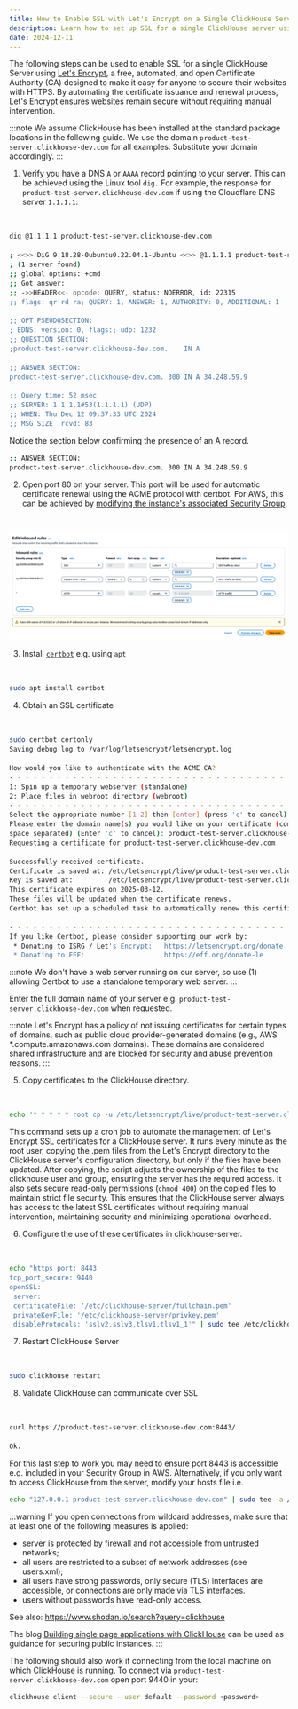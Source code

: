 ```yaml
---
title: How to Enable SSL with Let's Encrypt on a Single ClickHouse Server
description: Learn how to set up SSL for a single ClickHouse server using Let's Encrypt, including certificate issuance, configuration, and validation.
date: 2024-12-11
---
```


The following steps can be used to enable SSL for a single ClickHouse Server using [Let's Encrypt](https://letsencrypt.org/), a free, automated, and open Certificate Authority (CA) designed to make it easy for anyone to secure their websites with HTTPS. By automating the certificate issuance and renewal process, Let's Encrypt ensures websites remain secure without requiring manual intervention.

<!-- truncate -->

:::note
We assume ClickHouse has been installed at the standard package locations in the following guide. We use the domain `product-test-server.clickhouse-dev.com` for all examples. Substitute your domain accordingly.
:::

1. Verify you have a DNS `A` or `AAAA` record pointing to your server. This can be achieved using the Linux tool `dig.` For example, the response for `product-test-server.clickhouse-dev.com` if using the Cloudflare DNS server `1.1.1.1`:

<br/>

```bash
dig @1.1.1.1 product-test-server.clickhouse-dev.com

; <<>> DiG 9.18.28-0ubuntu0.22.04.1-Ubuntu <<>> @1.1.1.1 product-test-server.clickhouse-dev.com
; (1 server found)
;; global options: +cmd
;; Got answer:
;; ->>HEADER<<- opcode: QUERY, status: NOERROR, id: 22315
;; flags: qr rd ra; QUERY: 1, ANSWER: 1, AUTHORITY: 0, ADDITIONAL: 1

;; OPT PSEUDOSECTION:
; EDNS: version: 0, flags:; udp: 1232
;; QUESTION SECTION:
;product-test-server.clickhouse-dev.com.    IN A

;; ANSWER SECTION:
product-test-server.clickhouse-dev.com. 300 IN A 34.248.59.9

;; Query time: 52 msec
;; SERVER: 1.1.1.1#53(1.1.1.1) (UDP)
;; WHEN: Thu Dec 12 09:37:33 UTC 2024
;; MSG SIZE  rcvd: 83
```

Notice the section below confirming the presence of an A record.

```bash
;; ANSWER SECTION:
product-test-server.clickhouse-dev.com. 300 IN A 34.248.59.9
```

2. Open port 80 on your server. This port will be used for automatic certificate renewal using the ACME protocol with certbot. For AWS, this can be achieved by [modifying the instance's associated Security Group](https://repost.aws/knowledge-center/connect-http-https-ec2).

<br/>

![Open_Port_80_Security_Group](./images/lets-encrypt-ssl/port_80_security_group.png)

3. Install [`certbot`](https://certbot.eff.org/instructions) e.g. using `apt`

<br/>

```bash
sudo apt install certbot
```

4. Obtain an SSL certificate

<br/>

```bash
sudo certbot certonly
Saving debug log to /var/log/letsencrypt/letsencrypt.log

How would you like to authenticate with the ACME CA?
- - - - - - - - - - - - - - - - - - - - - - - - - - - - - - - - - - - - - - - -
1: Spin up a temporary webserver (standalone)
2: Place files in webroot directory (webroot)
- - - - - - - - - - - - - - - - - - - - - - - - - - - - - - - - - - - - - - - -
Select the appropriate number [1-2] then [enter] (press 'c' to cancel): 1
Please enter the domain name(s) you would like on your certificate (comma and/or
space separated) (Enter 'c' to cancel): product-test-server.clickhouse-dev.com
Requesting a certificate for product-test-server.clickhouse-dev.com

Successfully received certificate.
Certificate is saved at: /etc/letsencrypt/live/product-test-server.clickhouse-dev.com/fullchain.pem
Key is saved at:         /etc/letsencrypt/live/product-test-server.clickhouse-dev.com/privkey.pem
This certificate expires on 2025-03-12.
These files will be updated when the certificate renews.
Certbot has set up a scheduled task to automatically renew this certificate in the background.

- - - - - - - - - - - - - - - - - - - - - - - - - - - - - - - - - - - - - - - -
If you like Certbot, please consider supporting our work by:
 * Donating to ISRG / Let's Encrypt:   https://letsencrypt.org/donate
 * Donating to EFF:                    https://eff.org/donate-le
```

:::note
We don't have a web server running on our server, so use (1) allowing Certbot to use a standalone temporary web server.
:::

Enter the full domain name of your server e.g. `product-test-server.clickhouse-dev.com` when requested.

:::note
Let's Encrypt has a policy of not issuing certificates for certain types of domains, such as public cloud provider-generated domains (e.g., AWS *.compute.amazonaws.com domains). These domains are considered shared infrastructure and are blocked for security and abuse prevention reasons.
:::

5. Copy certificates to the ClickHouse directory. 

<br/>

```bash
echo '* * * * * root cp -u /etc/letsencrypt/live/product-test-server.clickhouse-dev.com/*.pem /etc/clickhouse-server/ && chown clickhouse:clickhouse /etc/clickhouse-server/*.pem && chmod 400 /etc/clickhouse-server/*.pem' | sudo tee /etc/cron.d/copy-certificates
```

This command sets up a cron job to automate the management of Let's Encrypt SSL certificates for a ClickHouse server. It runs every minute as the root user, copying the .pem files from the Let's Encrypt directory to the ClickHouse server's configuration directory, but only if the files have been updated. After copying, the script adjusts the ownership of the files to the clickhouse user and group, ensuring the server has the required access. It also sets secure read-only permissions (`chmod 400`) on the copied files to maintain strict file security. This ensures that the ClickHouse server always has access to the latest SSL certificates without requiring manual intervention, maintaining security and minimizing operational overhead.

6. Configure the use of these certificates in clickhouse-server.

<br/>

```bash
echo "https_port: 8443
tcp_port_secure: 9440
openSSL:
 server:
 certificateFile: '/etc/clickhouse-server/fullchain.pem'
 privateKeyFile: '/etc/clickhouse-server/privkey.pem'
 disableProtocols: 'sslv2,sslv3,tlsv1,tlsv1_1'" | sudo tee /etc/clickhouse-server/config.d/ssl.yaml
```

7. Restart ClickHouse Server

<br/>

```bash
sudo clickhouse restart
```

8. Validate ClickHouse can communicate over SSL

<br/>

```bash
curl https://product-test-server.clickhouse-dev.com:8443/

Ok.
```

For this last step to work you may need to ensure port 8443 is accessible e.g. included in your Security Group in AWS. Alternatively, if you only want to access ClickHouse from the server, modify your hosts file i.e.

```bash
echo "127.0.0.1 product-test-server.clickhouse-dev.com" | sudo tee -a /etc/hosts
```

:::warning
If you open connections from wildcard addresses, make sure that at least one of the following measures is applied:

- server is protected by firewall and not accessible from untrusted networks;
- all users are restricted to a subset of network addresses (see users.xml);
- all users have strong passwords, only secure (TLS) interfaces are accessible, or connections are only made via TLS interfaces.
- users without passwords have read-only access.

See also: https://www.shodan.io/search?query=clickhouse

The blog [Building single page applications with ClickHouse](https://clickhouse.com/blog/building-single-page-applications-with-clickhouse-and-http) can be used as guidance for securing public instances.
:::

The following should also work if connecting from the local machine on which ClickHouse is running. To connect via `product-test-server.clickhouse-dev.com` open port 9440 in your:

```bash
clickhouse client --secure --user default --password <password>
```
